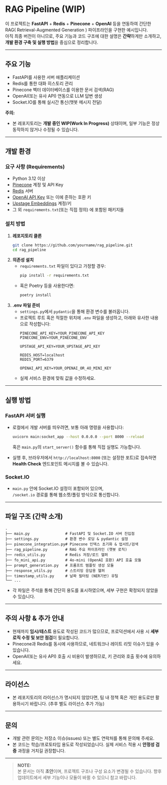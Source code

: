 # RAG Pipeline (WIP)

이 프로젝트는 **FastAPI** + **Redis** + **Pinecone** + **OpenAI** 등을 연동하여 간단한 RAG( Retrieval-Augmented Generation ) 파이프라인을 구현한 예시입니다.  
아직 최종 버전이 아니므로, 주요 기능과 코드 구조에 대한 설명은 **간략**하게만 소개하고, **개발 환경 구축 및 실행 방법**을 중심으로 정리합니다.

---

## 주요 기능
- FastAPI를 사용한 서버 애플리케이션
- Redis를 통한 대화 히스토리 관리
- Pinecone 벡터 데이터베이스를 이용한 문서 검색(RAG)
- OpenAI(또는 유사 API) 연동으로 LLM 답변 생성
- Socket.IO를 통해 실시간 통신(챗봇 메시지 전달)

**주의:**
- 본 레포지토리는 **개발 중인 WIP(Work In Progress)** 상태이며, 일부 기능은 정상 동작하지 않거나 수정될 수 있습니다.

---

## 개발 환경

### 요구 사항 (Requirements)
- Python 3.12 이상
- [Pinecone](https://www.pinecone.io/) 계정 및 API Key
- [Redis](https://redis.io/) 서버
- [OpenAI API Key](https://platform.openai.com/) 또는 이에 준하는 호환 키
- [Upstage Embeddings](https://github.com/upstage-co/langchain-upstage) 계정/키  
- 그 외 `requirements.txt`(또는 직접 정의) 에 포함된 패키지들

### 설치 방법
1. **레포지토리 클론**  
   ```bash
   git clone https://github.com/yourname/rag_pipeline.git
   cd rag_pipeline
   ```
2. **의존성 설치**  
   - `requirements.txt` 파일이 있다고 가정할 경우:
     ```bash
     pip install -r requirements.txt
     ```
   - 혹은 Poetry 등을 사용한다면:
     ```bash
     poetry install
     ```
3. **.env 파일 준비**  
   - `settings.py`에서 `pydantic`을 통해 환경 변수를 불러옵니다.
   - 프로젝트 루트 혹은 적절한 위치에 `.env` 파일을 생성하고, 아래와 유사한 내용으로 작성합니다:
     ```
     PINECONE_API_KEY=YOUR_PINECONE_API_KEY
     PINECONE_ENV=YOUR_PINECONE_ENV

     UPSTAGE_API_KEY=YOUR_UPSTAGE_API_KEY

     REDIS_HOST=localhost
     REDIS_PORT=6379

     OPENAI_API_KEY=YOUR_OPENAI_OR_4O_MINI_KEY
     ```
   - 실제 서비스 환경에 맞춰 값을 수정하세요.

---

## 실행 방법

### FastAPI 서버 실행
- 로컬에서 개발 서버를 띄우려면, 보통 아래 명령을 사용합니다:
  ```bash
  uvicorn main:socket_app --host 0.0.0.0 --port 8000 --reload
  ```
  혹은 `main.py`의 `start_server()` 함수를 통해 직접 실행도 가능합니다.

- 실행 후, 브라우저에서 `http://localhost:8000` (또는 설정한 포트)로 접속하면 **Health Check** 엔드포인트 메시지를 볼 수 있습니다.

### Socket.IO
- `main.py` 안에 Socket.IO 설정이 포함되어 있으며,  
  `/socket.io` 경로를 통해 웹소켓/폴링 방식으로 통신합니다.

---

## 파일 구조 (간략 소개)
```
.
├── main.py                # FastAPI 및 Socket.IO 서버 진입점
├── settings.py            # 환경 변수 로딩 & pydantic 설정
├── pinecone_integration.py# Pinecone 인덱스 초기화 & 업서트/검색
├── rag_pipeline.py        # RAG 주요 파이프라인 (챗봇 로직)
├── redis_utils.py         # Redis 저장/로드 헬퍼
├── fo_mini_api.py         # 4o-mini (OpenAI 호환) API 호출 모듈
├── prompt_generation.py   # 프롬프트 템플릿 생성 모듈
├── response_utils.py      # 스트리밍 응답용 헬퍼
├── timestamp_utils.py     # 날짜 필터링 (NER기반) 유틸
└── ...
```
- 각 파일은 주석을 통해 간단히 용도를 표시하였으며, 세부 구현은 확정되지 않았을 수 있습니다.

---

## 주의 사항 & 추가 안내
- 현재까지 **임시/테스트** 용도로 작성된 코드가 많으므로, 프로덕션에서 사용 시 **세부 로직 수정 및 보안 점검**이 필요합니다.
- Pinecone과 Redis를 동시에 사용하므로, 네트워크나 레이트 리밋 이슈가 있을 수 있습니다.
- OpenAI(또는 유사 API) 호출 시 비용이 발생하므로, 키 관리와 호출 횟수에 유의하세요.

---

## 라이선스
- 본 레포지토리의 라이선스가 명시되지 않았다면, 팀 내 정책 혹은 개인 용도로만 활용하시기 바랍니다. (추후 별도 라이선스 추가 가능)

---

## 문의
- 개발 관련 문의는 저장소 이슈(issues) 또는 별도 연락처를 통해 문의해 주세요.
- 본 코드는 학습/프로토타입 용도로 작성되었습니다. 실제 서비스 적용 시 **안정성 검증** 과정을 거치길 권장합니다.  

---

> **NOTE:**  
> 본 문서는 아직 **초안**이며, 프로젝트 구조나 구성 요소가 변경될 수 있습니다. 향후 업데이트에서 세부 기능이나 모듈이 바뀔 수 있으니 참고 바랍니다.  